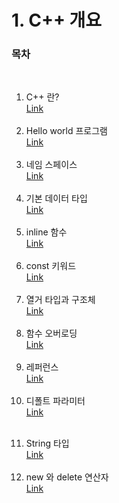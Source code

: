# 1. C++ 개요

### 목차
   
 <br/>
   
  1) C++ 란?<br/>
  [Link](https://github.com/adrian0220/Study_cpp/blob/main/1.%20C%2B%2B%20%EA%B0%9C%EC%9A%94/1.%20C%2B%2B%20%EB%9E%80%3F.md)
  <br/><br/>
  2) Hello world 프로그램<br/>
  [Link](https://github.com/adrian0220/Study_cpp/blob/main/1.%20C%2B%2B%20%EA%B0%9C%EC%9A%94/2.%20Hello%20world%20%ED%94%84%EB%A1%9C%EA%B7%B8%EB%9E%A8.md)
  <br/><br/>
  3) 네임 스페이스<br/>
  [Link](https://github.com/adrian0220/Study_cpp/blob/main/1.%20C%2B%2B%20%EA%B0%9C%EC%9A%94/3.%20%EB%84%A4%EC%9E%84%20%EC%8A%A4%ED%8E%98%EC%9D%B4%EC%8A%A4.md)
  <br/><br/>
  4) 기본 데이터 타입<br/>
  [Link](https://github.com/adrian0220/Study_cpp/blob/main/1.%20C%2B%2B%20%EA%B0%9C%EC%9A%94/4.%20%EA%B8%B0%EB%B3%B8%20%EB%8D%B0%EC%9D%B4%ED%84%B0%20%ED%83%80%EC%9E%85.md)
  <br/><br/>
  5) inline 함수<br/>
  [Link](https://github.com/adrian0220/Study_cpp/blob/main/1.%20C%2B%2B%20%EA%B0%9C%EC%9A%94/5.%20inline%20%ED%95%A8%EC%88%98.md)
  <br/><br/>
  6) const 키워드<br/>
  [Link](https://github.com/adrian0220/Study_cpp/blob/main/1.%20C%2B%2B%20%EA%B0%9C%EC%9A%94/6.%20const%20%ED%82%A4%EC%9B%8C%EB%93%9C.md)
  <br/><br/>
  7) 열거 타입과 구조체<br/>
  [Link](https://github.com/adrian0220/Study_cpp/blob/main/1.%20C%2B%2B%20%EA%B0%9C%EC%9A%94/7.%20%EC%97%B4%EA%B1%B0%20%ED%83%80%EC%9E%85%EA%B3%BC%20%EA%B5%AC%EC%A1%B0%EC%B2%B4.md)
  <br/><br/>
  8) 함수 오버로딩<br/>
  [Link](https://github.com/adrian0220/Study_cpp/blob/main/1.%20C%2B%2B%20%EA%B0%9C%EC%9A%94/8.%20%ED%95%A8%EC%88%98%20%EC%98%A4%EB%B2%84%EB%A1%9C%EB%94%A9.md)
  <br/><br/>
  9) 레퍼런스<br/>
  [Link](https://github.com/adrian0220/Study_cpp/blob/main/1.%20C%2B%2B%20%EA%B0%9C%EC%9A%94/9.%20%EB%A0%88%ED%8D%BC%EB%9F%B0%EC%8A%A4.md)
  <br/><br/>
  10) 디폴트 파라미터<br/>
  [Link](https://github.com/adrian0220/Study_cpp/blob/main/1.%20C%2B%2B%20%EA%B0%9C%EC%9A%94/10.%20%EB%94%94%ED%8F%B4%ED%8A%B8%20%ED%8C%8C%EB%9D%BC%EB%AF%B8%ED%84%B0.md)
  <br/><br/>
  11. String 타입<br/>
  [Link](https://github.com/adrian0220/Study_cpp/blob/main/1.%20C%2B%2B%20%EA%B0%9C%EC%9A%94/11.%20String%20%ED%83%80%EC%9E%85.md)
  <br/><br/>
  12. new 와 delete 연산자<br/>
  [Link](https://github.com/adrian0220/Study_cpp/blob/main/1.%20C%2B%2B%20%EA%B0%9C%EC%9A%94/12.%20new%20%EC%99%80%20delete%20%EC%97%B0%EC%82%B0%EC%9E%90.md)
  <br/><br/>
